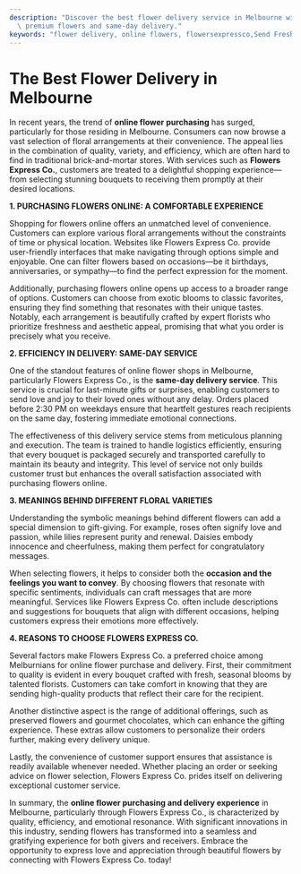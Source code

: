 ```yaml
---
description: "Discover the best flower delivery service in Melbourne with Flowers Express Co offering\
  \ premium flowers and same-day delivery."
keywords: "flower delivery, online flowers, flowersexpressco,Send Fresh Flowers in Melbourne"
---
```

# The Best Flower Delivery in Melbourne

In recent years, the trend of **online flower purchasing** has surged, particularly for those residing in Melbourne. Consumers can now browse a vast selection of floral arrangements at their convenience. The appeal lies in the combination of quality, variety, and efficiency, which are often hard to find in traditional brick-and-mortar stores. With services such as **Flowers Express Co.**, customers are treated to a delightful shopping experience—from selecting stunning bouquets to receiving them promptly at their desired locations.

**1. PURCHASING FLOWERS ONLINE: A COMFORTABLE EXPERIENCE**

Shopping for flowers online offers an unmatched level of convenience. Customers can explore various floral arrangements without the constraints of time or physical location. Websites like Flowers Express Co. provide user-friendly interfaces that make navigating through options simple and enjoyable. One can filter flowers based on occasions—be it birthdays, anniversaries, or sympathy—to find the perfect expression for the moment.

Additionally, purchasing flowers online opens up access to a broader range of options. Customers can choose from exotic blooms to classic favorites, ensuring they find something that resonates with their unique tastes. Notably, each arrangement is beautifully crafted by expert florists who prioritize freshness and aesthetic appeal, promising that what you order is precisely what you receive.

**2. EFFICIENCY IN DELIVERY: SAME-DAY SERVICE**

One of the standout features of online flower shops in Melbourne, particularly Flowers Express Co., is the **same-day delivery service**. This service is crucial for last-minute gifts or surprises, enabling customers to send love and joy to their loved ones without any delay. Orders placed before 2:30 PM on weekdays ensure that heartfelt gestures reach recipients on the same day, fostering immediate emotional connections.

The effectiveness of this delivery service stems from meticulous planning and execution. The team is trained to handle logistics efficiently, ensuring that every bouquet is packaged securely and transported carefully to maintain its beauty and integrity. This level of service not only builds customer trust but enhances the overall satisfaction associated with purchasing flowers online.

**3. MEANINGS BEHIND DIFFERENT FLORAL VARIETIES**

Understanding the symbolic meanings behind different flowers can add a special dimension to gift-giving. For example, roses often signify love and passion, while lilies represent purity and renewal. Daisies embody innocence and cheerfulness, making them perfect for congratulatory messages. 

When selecting flowers, it helps to consider both the **occasion and the feelings you want to convey**. By choosing flowers that resonate with specific sentiments, individuals can craft messages that are more meaningful. Services like Flowers Express Co. often include descriptions and suggestions for bouquets that align with different occasions, helping customers express their emotions more effectively.

**4. REASONS TO CHOOSE FLOWERS EXPRESS CO.**

Several factors make Flowers Express Co. a preferred choice among Melburnians for online flower purchase and delivery. First, their commitment to quality is evident in every bouquet crafted with fresh, seasonal blooms by talented florists. Customers can take comfort in knowing that they are sending high-quality products that reflect their care for the recipient.

Another distinctive aspect is the range of additional offerings, such as preserved flowers and gourmet chocolates, which can enhance the gifting experience. These extras allow customers to personalize their orders further, making every delivery unique. 

Lastly, the convenience of customer support ensures that assistance is readily available whenever needed. Whether placing an order or seeking advice on flower selection, Flowers Express Co. prides itself on delivering exceptional customer service.

In summary, the **online flower purchasing and delivery experience** in Melbourne, particularly through Flowers Express Co., is characterized by quality, efficiency, and emotional resonance. With significant innovations in this industry, sending flowers has transformed into a seamless and gratifying experience for both givers and receivers. Embrace the opportunity to express love and appreciation through beautiful flowers by connecting with Flowers Express Co. today!
